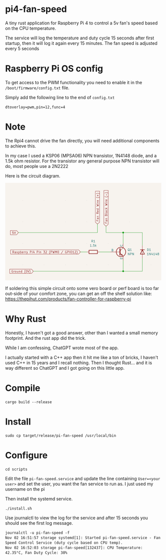 # pi4-fan-speed
A tiny rust application for Raspberry Pi 4 to control a 5v 
fan's speed based on the CPU temperature.

The service will log the temperature and duty cycle 15 seconds
after first startup, then it will log it again every 15 minutes.
The fan speed is adjusted every 5 seconds

# Raspberry Pi OS config
To get access to the PWM functionality you need to enable it in
the `/boot/firmware/config.txt` file.

Simply add the following line to the end of `config.txt`

```
dtoverlay=pwm,pin=12,func=4
```

# Note
The Rpi4 cannot drive the fan directly, you will need additional components to achieve this.

In my case I used a KSP06 (MPSA06) NPN transistor, 1N4148 diode, and a 1.5k ohm resistor.
For the transistor any general purpose NPN transistor will do, most people use a 2N2222

Here is the circuit diagram.

![Circuit Diagram](https://github.com/charles74/pi4-fan-speed/blob/main/circuit.png?raw=true)

If soldering this simple circuit onto some vero board or 
perf board is too far out-side of your comfort zone,
you can get an off the shelf solution like: https://thepihut.com/products/fan-controller-for-raspberry-pi

# Why Rust
Honestly, I haven't got a good answer, other than I wanted
a small memory footprint. And the rust app
did the trick.

While I am confessing, ChatGPT wrote most of the app.

I actually started with a C++ app then it hit me like a ton 
of bricks, I haven't used C++ in 15 years and I recall nothing.
Then I thought Rust... and it is way different so ChatGPT and I
got going on this little app.

# Compile

```shell
cargo build --release
```

# Install

```shell
sudo cp target/release/pi-fan-speed /usr/local/bin
```

# Configure

```shell
cd scripts
```
Edit the file `pi-fan-speed.service` and update the line 
containing `User=<your user>` and set the user, you want the 
fan service to run as. I just used my username on the pi

Then install the systemd service.
```shell
./install.sh
```
Use journalctl to view the log for the service and after 15 
seconds you should see the first log message.

```shell
journalctl -u pi-fan-speed -f
Nov 02 16:51:57 storage systemd[1]: Started pi-fan-speed.service - Fan Speed Control Service (duty cycle based on CPU temp).
Nov 02 16:52:03 storage pi-fan-speed[132437]: CPU Temperature: 42.35°C, Fan Duty Cycle: 30%
```
